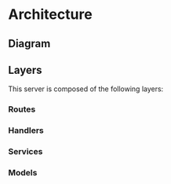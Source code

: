 # Architecture

## Diagram

## Layers

This server is composed of the following layers:

### Routes

### Handlers

### Services

### Models
